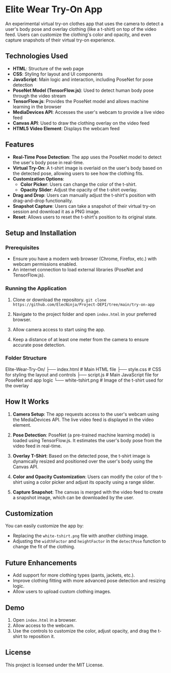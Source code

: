 # Elite Wear Try-On App

An experimental virtual try-on clothes app that uses the camera to detect a user's body pose and overlay clothing (like a t-shirt) on top of the video feed. Users can customize the clothing's color and opacity, and even capture snapshots of their virtual try-on experience.

## Technologies Used

- **HTML**: Structure of the web page
- **CSS**: Styling for layout and UI components
- **JavaScript**: Main logic and interaction, including PoseNet for pose detection
- **PoseNet Model (TensorFlow.js)**: Used to detect human body pose through the video stream
- **TensorFlow.js**: Provides the PoseNet model and allows machine learning in the browser
- **MediaDevices API**: Accesses the user's webcam to provide a live video feed
- **Canvas API**: Used to draw the clothing overlay on the video feed
- **HTML5 Video Element**: Displays the webcam feed

## Features

- **Real-Time Pose Detection**: The app uses the PoseNet model to detect the user's body pose in real-time.
- **Virtual Try-On**: A t-shirt image is overlaid on the user's body based on the detected pose, allowing users to see how the clothing fits.
- **Customization Options**:
  - **Color Picker**: Users can change the color of the t-shirt.
  - **Opacity Slider**: Adjust the opacity of the t-shirt overlay.
- **Drag and Drop**: Users can manually adjust the t-shirt's position with drag-and-drop functionality.
- **Snapshot Capture**: Users can take a snapshot of their virtual try-on session and download it as a PNG image.
- **Reset**: Allows users to reset the t-shirt's position to its original state.

## Setup and Installation

### Prerequisites

- Ensure you have a modern web browser (Chrome, Firefox, etc.) with webcam permissions enabled.
- An internet connection to load external libraries (PoseNet and TensorFlow.js).

### Running the Application

1. Clone or download the repository. `git clone https://github.com/ElecNinja/Project-DEPI/tree/main/try-on-app`

2. Navigate to the project folder and open `index.html` in your preferred browser.

3. Allow camera access to start using the app.

4. Keep a distance of at least one meter from the camera to ensure accurate pose detection.

### Folder Structure

Elite-Wear-Try-On/
├── index.html # Main HTML file
├── style.css # CSS for styling the layout and controls
├── script.js # Main JavaScript file for PoseNet and app logic
└── white-tshirt.png # Image of the t-shirt used for the overlay

## How It Works

1. **Camera Setup**: The app requests access to the user's webcam using the MediaDevices API. The live video feed is displayed in the video element.
2. **Pose Detection**: PoseNet (a pre-trained machine learning model) is loaded using TensorFlow.js. It estimates the user's body pose from the video feed in real-time.

3. **Overlay T-Shirt**: Based on the detected pose, the t-shirt image is dynamically resized and positioned over the user's body using the Canvas API.

4. **Color and Opacity Customization**: Users can modify the color of the t-shirt using a color picker and adjust its opacity using a range slider.

5. **Capture Snapshot**: The canvas is merged with the video feed to create a snapshot image, which can be downloaded by the user.

## Customization

You can easily customize the app by:

- Replacing the `white-tshirt.png` file with another clothing image.
- Adjusting the `widthFactor` and `heightFactor` in the `detectPose` function to change the fit of the clothing.

## Future Enhancements

- Add support for more clothing types (pants, jackets, etc.).
- Improve clothing fitting with more advanced pose detection and resizing logic.
- Allow users to upload custom clothing images.

## Demo

1. Open `index.html` in a browser.
2. Allow access to the webcam.
3. Use the controls to customize the color, adjust opacity, and drag the t-shirt to reposition it.

## License

This project is licensed under the MIT License.
